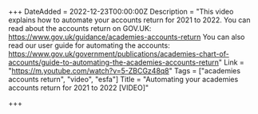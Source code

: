 +++
DateAdded = 2022-12-23T00:00:00Z
Description = "This video explains how to automate your accounts return for 2021 to 2022.  You can read about the accounts return on GOV.UK: https://www.gov.uk/guidance/academies-accounts-return You can also read our user guide for automating the accounts: https://www.gov.uk/government/publications/academies-chart-of-accounts/guide-to-automating-the-academies-accounts-return"
Link = "https://m.youtube.com/watch?v=5-ZBCGz48q8"
Tags = ["academies accounts return", "video", "esfa"]
Title = "Automating your academies accounts return for 2021 to 2022 [VIDEO]"

+++
